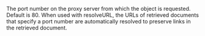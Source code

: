 The port number on the proxy server from which the object is requested. Default is 80. When
	used with resolveURL, the URLs of retrieved documents that specify a port number are automatically
	resolved to preserve links in the retrieved document.